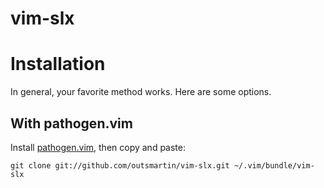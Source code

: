 vim-slx
=======

Installation
============

In general, your favorite method works.  Here are some options.

With pathogen.vim
-----------------

Install [pathogen.vim](https://github.com/tpope/vim-pathogen),
then copy and paste:

    git clone git://github.com/outsmartin/vim-slx.git ~/.vim/bundle/vim-slx

